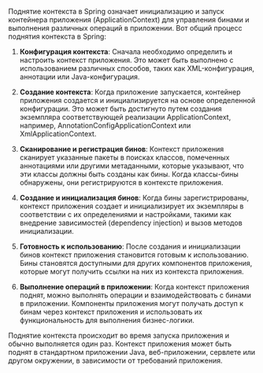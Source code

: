Поднятие контекста в Spring означает инициализацию и запуск контейнера приложения (ApplicationContext) для управления бинами и выполнения различных операций в приложении. Вот общий процесс поднятия контекста в Spring:

1. **Конфигурация контекста**: Сначала необходимо определить и настроить контекст приложения. Это может быть выполнено с использованием различных способов, таких как XML-конфигурация, аннотации или Java-конфигурация.
    
2. **Создание контекста**: Когда приложение запускается, контейнер приложения создается и инициализируется на основе определенной конфигурации. Это может быть достигнуто путем создания экземпляра соответствующей реализации ApplicationContext, например, AnnotationConfigApplicationContext или XmlApplicationContext.
    
3. **Сканирование и регистрация бинов**: Контекст приложения сканирует указанные пакеты в поисках классов, помеченных аннотациями или другими метаданными, которые указывают, что эти классы должны быть созданы как бины. Когда классы-бины обнаружены, они регистрируются в контексте приложения.
    
4. **Создание и инициализация бинов**: Когда бины зарегистрированы, контекст приложения создает и инициализирует их экземпляры в соответствии с их определениями и настройками, такими как внедрение зависимостей (dependency injection) и вызов методов инициализации.
    
5. **Готовность к использованию**: После создания и инициализации бинов контекст приложения становится готовым к использованию. Бины становятся доступными для других компонентов приложения, которые могут получить ссылки на них из контекста приложения.
    
6. **Выполнение операций в приложении**: Когда контекст приложения поднят, можно выполнять операции и взаимодействовать с бинами в приложении. Компоненты приложения могут получать доступ к бинам через контекст приложения и использовать их функциональность для выполнения бизнес-логики.
    

Поднятие контекста происходит во время запуска приложения и обычно выполняется один раз. Контекст приложения может быть поднят в стандартном приложении Java, веб-приложении, сервлете или другом окружении, в зависимости от требований приложения.
